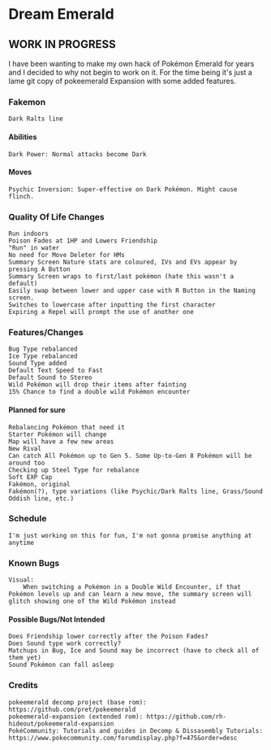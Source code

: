 # Dream Emerald

## WORK IN PROGRESS

I have been wanting to make my own hack of Pokémon Emerald for years and I decided to why not begin to work on it. For the time being it's just a lame git copy of pokeemerald Expansion with some added features.

### Fakemon
    Dark Ralts line

#### Abilities
    Dark Power: Normal attacks become Dark

#### Moves
    Psychic Inversion: Super-effective on Dark Pokémon. Might cause flinch.

### Quality Of Life Changes
    Run indoors
    Poison Fades at 1HP and Lowers Friendship
    "Run" in water
    No need for Move Deleter for HMs
    Summary Screen Nature stats are coloured, IVs and EVs appear by pressing A Button
    Summary Screen wraps to first/last pokémon (hate this wasn't a default)
    Easily swap between lower and upper case with R Button in the Naming screen.
    Switches to lowercase after inputting the first character
    Expiring a Repel will prompt the use of another one

### Features/Changes
    Bug Type rebalanced
    Ice Type rebalanced
    Sound Type added
    Default Text Speed to Fast
    Default Sound to Stereo
    Wild Pokémon will drop their items after fainting
    15% Chance to find a double wild Pokémon encounter

#### Planned for sure
    Rebalancing Pokémon that need it
    Starter Pokémon will change
    Map will have a few new areas
    New Rival
    Can catch All Pokémon up to Gen 5. Some Up-to-Gen 8 Pokémon will be around too
    Checking up Steel Type for rebalance
    Soft EXP Cap
    Fakémon, original
    Fakémon(?), type variations (like Psychic/Dark Ralts line, Grass/Sound Oddish line, etc.)

### Schedule
    I'm just working on this for fun, I'm not gonna promise anything at anytime

### Known Bugs
    Visual:
        When switching a Pokémon in a Double Wild Encounter, if that Pokémon levels up and can learn a new move, the summary screen will glitch showing one of the Wild Pokémon instead

#### Possible Bugs/Not Intended
    Does Friendship lower correctly after the Poison Fades?
    Does Sound type work correctly?
    Matchups in Bug, Ice and Sound may be incorrect (have to check all of them yet)
    Sound Pokémon can fall asleep

### Credits
    pokeemerald decomp project (base rom): https://github.com/pret/pokeemerald
    pokeemerald-expansion (extended rom): https://github.com/rh-hideout/pokeemerald-expansion
    PokéCommunity: Tutorials and guides in Decomp & Dissasembly Tutorials: https://www.pokecommunity.com/forumdisplay.php?f=475&order=desc
